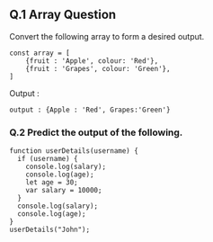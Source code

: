 ## Q.1 Array Question

Convert the following array to form a desired output.

```
const array = [
    {fruit : 'Apple', colour: 'Red'},
    {fruit : 'Grapes', colour: 'Green'},
]
```

Output :

```
output : {Apple : 'Red', Grapes:'Green'}
```

### Q.2 Predict the output of the following.

```
function userDetails(username) {
  if (username) {
    console.log(salary);
    console.log(age);
    let age = 30;
    var salary = 10000;
  }
  console.log(salary);
  console.log(age);
}
userDetails("John");
```

